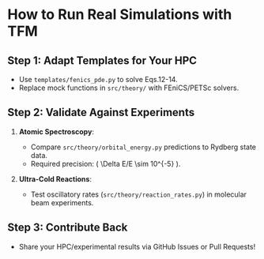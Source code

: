 # How to Run Real Simulations with TFM

## Step 1: Adapt Templates for Your HPC
- Use `templates/fenics_pde.py` to solve Eqs.12-14.  
- Replace mock functions in `src/theory/` with FEniCS/PETSc solvers.

## Step 2: Validate Against Experiments
1. **Atomic Spectroscopy**:  
   - Compare `src/theory/orbital_energy.py` predictions to Rydberg state data.  
   - Required precision: \( \Delta E/E \sim 10^{-5} \).  

2. **Ultra-Cold Reactions**:  
   - Test oscillatory rates (`src/theory/reaction_rates.py`) in molecular beam experiments.  

## Step 3: Contribute Back
- Share your HPC/experimental results via GitHub Issues or Pull Requests!
